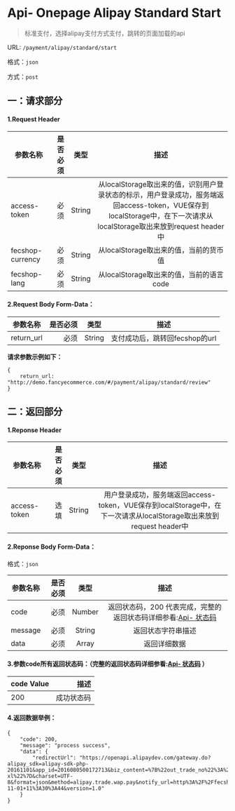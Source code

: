 Api- Onepage Alipay Standard Start
================

> 标准支付，选择alipay支付方式支付，跳转的页面加载的api

URL: `/payment/alipay/standard/start`

格式：`json`

方式：`post`


一：请求部分
---------

#### 1.Request Header


| 参数名称          | 是否必须    |  类型        |  描述     |
| ------------------| -----:      | :----:       |:----:     |
| access-token      | 必须        |   String     | 从localStorage取出来的值，识别用户登录状态的标示，用户登录成功，服务端返回access-token，VUE保存到localStorage中，在下一次请求从localStorage取出来放到request header中   |
| fecshop-currency  | 必须        |   String     | 从localStorage取出来的值，当前的货币值  |
| fecshop-lang      | 必须        |   String     | 从localStorage取出来的值，当前的语言code  |


#### 2.Request Body Form-Data：


| 参数名称        | 是否必须    |  类型       |  描述     |
| ----------------| -----:      | :----:      |:----:     |
| return_url      | 必须        |   String     | 支付成功后，跳转回fecshop的url    |

**请求参数示例如下：**

```
{
    return_url: "http://demo.fancyecommerce.com/#/payment/alipay/standard/review"
}
```

二：返回部分
----------

#### 1.Reponse Header

| 参数名称          | 是否必须    |  类型        |  描述     |
| ------------------| -----:      | :----:       |:----:     |
| access-token      | 选填        |   String     | 用户登录成功，服务端返回access-token，VUE保存到localStorage中，在下一次请求从localStorage取出来放到request header中   |

#### 2.Reponse Body Form-Data：

格式：`json`

| 参数名称        | 是否必须    |  类型       |  描述        |
| ----------------| -----:      | :----:      |:----:        | 
| code            | 必须        |   Number    | 返回状态码，200 代表完成，完整的返回状态码详细参看:[Api- 状态码](fecshop-server-return-code.md) |
| message         | 必须        |   String    | 返回状态字符串描述  |
| data            | 必须        |   Array     | 返回详细数据        |


#### 3.参数code所有返回状态码：（完整的返回状态码详细参看:[Api- 状态码](fecshop-server-return-code.md) ）

| code Value      |        描述                                        |
| ----------------| --------------------------------------------------:| 
| 200             | 成功状态码                                         |  



#### 4.返回数据举例：

```
{
    "code": 200,
    "message": "process success",
    "data": {
        "redirectUrl": "https://openapi.alipaydev.com/gateway.do?alipay_sdk=alipay-sdk-php-20161101&app_id=2016080500172713&biz_content=%7B%22out_trade_no%22%3A%221100000911%22%2C%22product_code%22%3A%22QUICK_WAP_WAY%22%2C%22total_amount%22%3A%22927.80%22%2C%22subject%22%3A%22Raglan+Sleeves+Letter+Printed+Crew+Neck+Sweatshirt+kahaki-xl%22%7D&charset=UTF-8&format=json&method=alipay.trade.wap.pay&notify_url=http%3A%2F%2Ffecshop.appserver.fancyecommerce.com%2Fpayment%2Falipay%2Fstandard%2Fipn&return_url=http%3A%2F%2Fdemo.fancyecommerce.com%2F%23%2Fpayment%2Falipay%2Fstandard%2Freview&sign=W3z2RHb%2BaC1NvaH8lg1Ug1G%2BRFQYW1yX%2FKaofsVopQp%2BAi84gFzL6%2FL85YnFJNy61X20o%2BObUqrQ5C5tbB5%2Bw%2F0IqXlJEkPAH%2FjVNZxyj2aqZBBPP2hY%2BQIyMVmbnQyEOXYlhYi2rhkVuPw%2BmFoJNFWkC5sSf8lQbOoKBFyljNkdnfelTxVliv7aCVuPsiKLMk6uKthwPv2KYJ9xMHM%2FH1panfC6ERHHwl8bUm6sxbD28vKmTLs5oB%2B%2BwCOreK8QdbE0VU9pK6mYpC6%2FwrTqZZEqUUou9WEOB1RVD%2B1L%2B3rroc0bL9Ru2SJbBhd3XE1B1B7MiR9N2qo3DlVjKr4Ifg%3D%3D&sign_type=RSA2&timestamp=2017-11-01+11%3A30%3A44&version=1.0"
    }
}
```